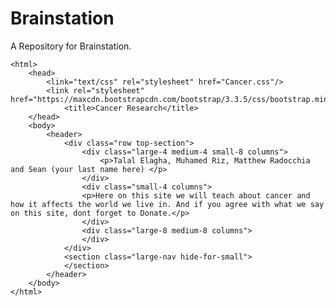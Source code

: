 # Brainstation
A Repository for Brainstation.
<!DOCTYPE html>
	<html>
		<head>
			<link="text/css" rel="stylesheet" href="Cancer.css"/>
			<link rel="stylesheet" href="https://maxcdn.bootstrapcdn.com/bootstrap/3.3.5/css/bootstrap.min.css"/>
				<title>Cancer Research</title>
		</head>
		<body>
			<header>
				<div class="row top-section">
					<div class="large-4 medium-4 small-8 columns">
						<p>Talal Elagha, Muhamed Riz, Matthew Radocchia and Sean (your last name here) </p>
					</div>
					<div class="small-4 columns">
					<p>Here on this site we will teach about cancer and how it affects the world we live in. And if you agree with what we say on this site, dont forget to Donate.</p>
					</div>
					<div class="large-8 medium-8 columns">
					</div>
				</div>
				<section class="large-nav hide-for-small">
				</section>
			</header>
		</body>
	</html>
